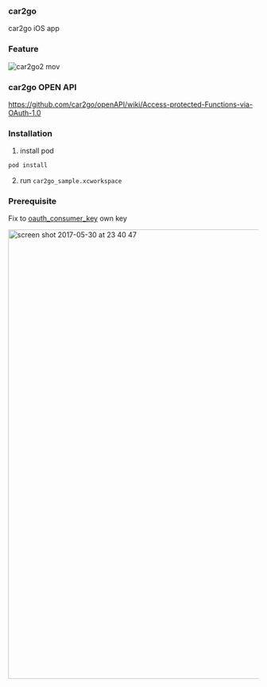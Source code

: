 ### car2go
car2go iOS app

### Feature

![car2go2 mov](https://cloud.githubusercontent.com/assets/4126751/26605922/2f75e016-4590-11e7-9819-ec6c0fe6cd6a.gif)

### car2go OPEN API
https://github.com/car2go/openAPI/wiki/Access-protected-Functions-via-OAuth-1.0

### Installation

1. install pod
```sh
pod install
```

2. run ``` car2go_sample.xcworkspace ```

### Prerequisite
Fix to [oauth_consumer_key](https://github.com/filmhomage/car2go/blob/master/car2go_sample/ViewController/FMViewController%2BApi.m#L18) own key

<img width="903" alt="screen shot 2017-05-30 at 23 40 47" src="https://cloud.githubusercontent.com/assets/4126751/26606268/97e5e046-4591-11e7-9f61-fc1d1e94f640.png">

